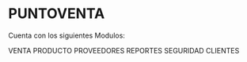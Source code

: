 # PUNTOVENTA

Cuenta con los siguientes Modulos:

VENTA
PRODUCTO
PROVEEDORES
REPORTES
SEGURIDAD
CLIENTES



